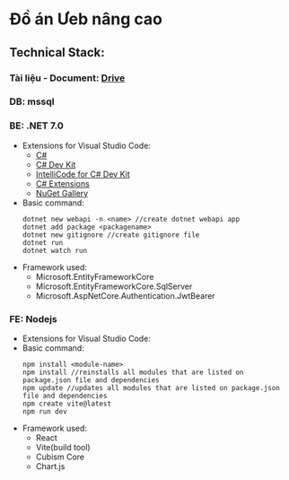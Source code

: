 # Đồ án Ưeb nâng cao
## Technical Stack:
### Tài liệu  - Document: [Drive](https://drive.google.com/drive/folders/1SS-jAJN-UVAisVLvm16JNszcTf6jP_EJ?usp=sharing)
### DB: mssql
### BE: .NET 7.0
* Extensions for Visual Studio Code:
  - [C#](https://marketplace.visualstudio.com/items?itemName=ms-dotnettools.csharp)
  - [C# Dev Kit](https://marketplace.visualstudio.com/items?itemName=ms-dotnettools.csdevkit)
  - [IntelliCode for C# Dev Kit](https://marketplace.visualstudio.com/items?itemName=ms-dotnettools.vscodeintellicode-csharp)
  - [C# Extensions](https://marketplace.visualstudio.com/items?itemName=kreativ-software.csharpextensions)
  - [NuGet Gallery](https://marketplace.visualstudio.com/items?itemName=patcx.vscode-nuget-gallery)
* Basic command:
  ```
  dotnet new webapi -n <name> //create dotnet webapi app
  dotnet add package <packagename>
  dotnet new gitignore //create gitignore file
  dotnet run
  dotnet watch run
  ```
* Framework used:
  - Microsoft.EntityFrameworkCore
  - Microsoft.EntityFrameworkCore.SqlServer
  - Microsoft.AspNetCore.Authentication.JwtBearer
### FE: Nodejs
* Extensions for Visual Studio Code:
* Basic command:
  ```
  npm install <module-name>
  npm install //reinstalls all modules that are listed on package.json file and dependencies
  npm update //updates all modules that are listed on package.json file and dependencies
  npm create vite@latest
  npm run dev
  ```
* Framework used:
  - React
  - Vite(build tool)
  - Cubism Core
  - Chart.js
